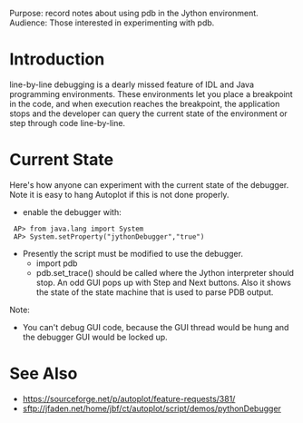 Purpose: record notes about using pdb in the Jython environment.
Audience: Those interested in experimenting with pdb.

# Introduction

line-by-line debugging is a dearly missed feature of IDL and Java
programming environments. These environments let you place a breakpoint
in the code, and when execution reaches the breakpoint, the application
stops and the developer can query the current state of the environment
or step through code line-by-line.

# Current State

Here's how anyone can experiment with the current state of the debugger.
Note it is easy to hang Autoplot if this is not done properly.

  - enable the debugger with:

```
 AP> from java.lang import System
 AP> System.setProperty("jythonDebugger","true")
```

  - Presently the script must be modified to use the debugger.
      - import pdb
      - pdb.set\_trace() should be called where the Jython interpreter
        should stop. An odd GUI pops up with Step and Next buttons. Also
        it shows the state of the state machine that is used to parse
        PDB output.

Note:

  - You can't debug GUI code, because the GUI thread would be hung and
    the debugger GUI would be locked up.

# See Also

  - <https://sourceforge.net/p/autoplot/feature-requests/381/>
  - <sftp://jfaden.net/home/jbf/ct/autoplot/script/demos/pythonDebugger>

